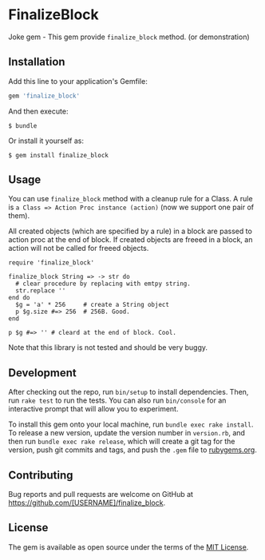 # FinalizeBlock

Joke gem - This gem provide `finalize_block` method.
(or demonstration)

## Installation

Add this line to your application's Gemfile:

```ruby
gem 'finalize_block'
```

And then execute:

    $ bundle

Or install it yourself as:

    $ gem install finalize_block

## Usage

You can use `finalize_block` method with a cleanup rule for a Class.
A rule is `a Class => Action Proc instance (action)` (now we support one pair of them).

All created objects (which are specified by a rule) in a block are passed to action proc at the end of block.
If created objects are freeed in a block, an action will not be called for freeed objects.

```
require 'finalize_block'

finalize_block String => -> str do
  # clear procedure by replacing with emtpy string.
  str.replace ''
end do
  $g = 'a' * 256     # create a String object
  p $g.size #=> 256  # 256B. Good.
end

p $g #=> '' # cleard at the end of block. Cool.
```

Note that this library is not tested and should be very buggy.

## Development

After checking out the repo, run `bin/setup` to install dependencies. Then, run `rake test` to run the tests. You can also run `bin/console` for an interactive prompt that will allow you to experiment.

To install this gem onto your local machine, run `bundle exec rake install`. To release a new version, update the version number in `version.rb`, and then run `bundle exec rake release`, which will create a git tag for the version, push git commits and tags, and push the `.gem` file to [rubygems.org](https://rubygems.org).

## Contributing

Bug reports and pull requests are welcome on GitHub at https://github.com/[USERNAME]/finalize_block.

## License

The gem is available as open source under the terms of the [MIT License](https://opensource.org/licenses/MIT).
